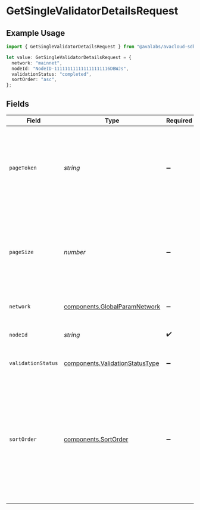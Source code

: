 # GetSingleValidatorDetailsRequest

## Example Usage

```typescript
import { GetSingleValidatorDetailsRequest } from "@avalabs/avacloud-sdk/models/operations";

let value: GetSingleValidatorDetailsRequest = {
  network: "mainnet",
  nodeId: "NodeID-111111111111111111116DBWJs",
  validationStatus: "completed",
  sortOrder: "asc",
};
```

## Fields

| Field                                                                                                                                                             | Type                                                                                                                                                              | Required                                                                                                                                                          | Description                                                                                                                                                       | Example                                                                                                                                                           |
| ----------------------------------------------------------------------------------------------------------------------------------------------------------------- | ----------------------------------------------------------------------------------------------------------------------------------------------------------------- | ----------------------------------------------------------------------------------------------------------------------------------------------------------------- | ----------------------------------------------------------------------------------------------------------------------------------------------------------------- | ----------------------------------------------------------------------------------------------------------------------------------------------------------------- |
| `pageToken`                                                                                                                                                       | *string*                                                                                                                                                          | :heavy_minus_sign:                                                                                                                                                | A page token, received from a previous list call. Provide this to retrieve the subsequent page.                                                                   |                                                                                                                                                                   |
| `pageSize`                                                                                                                                                        | *number*                                                                                                                                                          | :heavy_minus_sign:                                                                                                                                                | The maximum number of items to return. The minimum page size is 1. The maximum pageSize is 100.                                                                   | 10                                                                                                                                                                |
| `network`                                                                                                                                                         | [components.GlobalParamNetwork](../../models/components/globalparamnetwork.md)                                                                                    | :heavy_minus_sign:                                                                                                                                                | Either mainnet or testnet/fuji.                                                                                                                                   | mainnet                                                                                                                                                           |
| `nodeId`                                                                                                                                                          | *string*                                                                                                                                                          | :heavy_check_mark:                                                                                                                                                | A primary network (P or X chain) nodeId.                                                                                                                          | NodeID-111111111111111111116DBWJs                                                                                                                                 |
| `validationStatus`                                                                                                                                                | [components.ValidationStatusType](../../models/components/validationstatustype.md)                                                                                | :heavy_minus_sign:                                                                                                                                                | Validation status of the node.                                                                                                                                    | completed                                                                                                                                                         |
| `sortOrder`                                                                                                                                                       | [components.SortOrder](../../models/components/sortorder.md)                                                                                                      | :heavy_minus_sign:                                                                                                                                                | The order by which to sort results. Use "asc" for ascending order, "desc" for descending order. Sorted by timestamp or the `sortBy` query parameter, if provided. | asc                                                                                                                                                               |